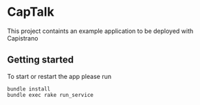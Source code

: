 # CapTalk
This project containts an example application to be deployed with Capistrano

## Getting started
To start or restart the app please run
```
bundle install
bundle exec rake run_service
```
